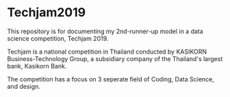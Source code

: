 # Techjam2019
This repository is for documenting my 2nd-runner-up model in a data science competition, Techjam 2019.

Techjam is a national competition in Thailand conducted by KASIKORN Business-Technology Group, 
a subsidiary company of the Thailand's largest bank, Kasikorn Bank.

The competition has a focus on 3 seperate field of Coding, Data Science, and design. 
